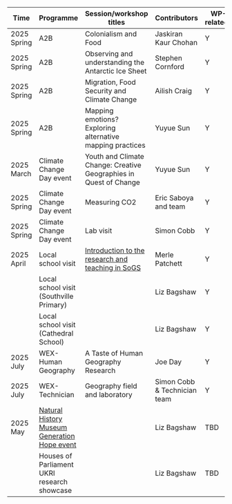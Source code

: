 | Time | Programme  | Session/workshop titles             | Contributors | WP-related?|
|------|------------|-------------------------------------|--------------|------------|  
|2025 Spring|A2B|Colonialism and Food|Jaskiran Kaur Chohan|Y| 
|2025 Spring|A2B|Observing and understanding the Antarctic Ice Sheet|Stephen Cornford |Y| 
|2025 Spring|A2B|Migration, Food Security and Climate Change|Ailish Craig|Y| 
|2025 Spring|A2B|Mapping emotions? Exploring alternative mapping practices|Yuyue Sun|Y|
|2025 March| Climate Change Day event |Youth and Climate Change: Creative Geographies in Quest of Change|Yuyue Sun|Y|
|2025 Spring|Climate Change Day event| Measuring CO2|Eric Saboya and team|Y|
|2025 Spring|Climate Change Day event| Lab visit|Simon Cobb |Y|
|2025 April|Local school visit|[Introduction to the research and teaching in SoGS](https://uob-my.sharepoint.com/:p:/g/personal/mp12856_bristol_ac_uk/EcIR3oXvJaZFv0CDtliPyMYBSdFb6DVcPNot4DdlgOWZhg?CID=15f1967f-f0d2-5f38-d95e-e52678c0a6ee)|Merle Patchett|Y| 
|  |Local school visit (Southville Primary)|  |Liz Bagshaw|Y| 
|  |Local school visit (Cathedral School)|  |Liz Bagshaw|Y| 
|2025 July|WEX-Human Geography|A Taste of Human Geography Research|Joe Day|Y| 
|2025 July|WEX-Technician|Geography field and laboratory|Simon Cobb & Technician team|Y| 
|2025 May |[Natural History Museum Generation Hope event](https://www.nhm.ac.uk/events/its-not-all-doom-and-gloom.html)|  |Liz Bagshaw|TBD| 
|  |Houses of Parliament UKRI research showcase|  |Liz Bagshaw|TBD| 
